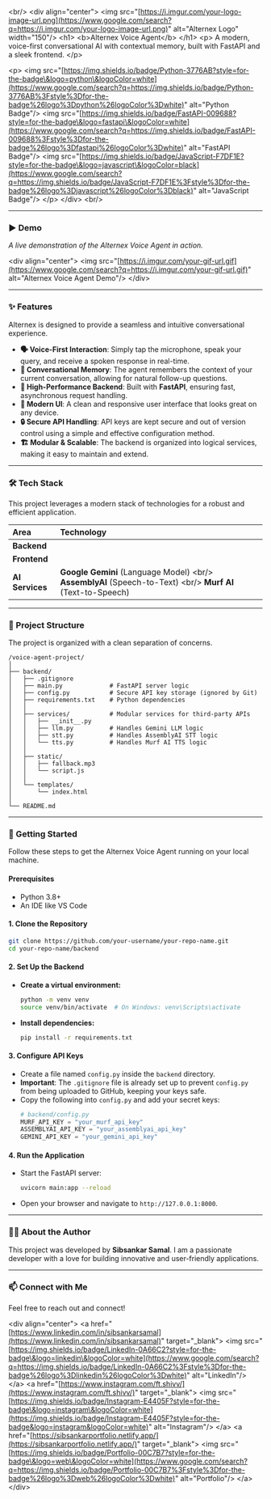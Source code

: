 \<br/\>
\<div align="center"\>
\<img src="[https://i.imgur.com/your-logo-image-url.png](https://www.google.com/search?q=https://i.imgur.com/your-logo-image-url.png)" alt="Alternex Logo" width="150"/\>
\<h1\>
\<b\>Alternex Voice Agent\</b\>
\</h1\>
\<p\>
A modern, voice-first conversational AI with contextual memory, built with FastAPI and a sleek frontend.
\</p\>

\<p\>
\<img src="[https://img.shields.io/badge/Python-3776AB?style=for-the-badge\&logo=python\&logoColor=white](https://www.google.com/search?q=https://img.shields.io/badge/Python-3776AB%3Fstyle%3Dfor-the-badge%26logo%3Dpython%26logoColor%3Dwhite)" alt="Python Badge"/\>
\<img src="[https://img.shields.io/badge/FastAPI-009688?style=for-the-badge\&logo=fastapi\&logoColor=white](https://www.google.com/search?q=https://img.shields.io/badge/FastAPI-009688%3Fstyle%3Dfor-the-badge%26logo%3Dfastapi%26logoColor%3Dwhite)" alt="FastAPI Badge"/\>
\<img src="[https://img.shields.io/badge/JavaScript-F7DF1E?style=for-the-badge\&logo=javascript\&logoColor=black](https://www.google.com/search?q=https://img.shields.io/badge/JavaScript-F7DF1E%3Fstyle%3Dfor-the-badge%26logo%3Djavascript%26logoColor%3Dblack)" alt="JavaScript Badge"/\>
\</p\>
\</div\>
\<br/\>

---

### **▶️ Demo**

_A live demonstration of the Alternex Voice Agent in action._

\<div align="center"\>
\<img src="[https://i.imgur.com/your-gif-url.gif](https://www.google.com/search?q=https://i.imgur.com/your-gif-url.gif)" alt="Alternex Voice Agent Demo"/\>
\</div\>

---

### **✨ Features**

Alternex is designed to provide a seamless and intuitive conversational experience.

- **🗣️ Voice-First Interaction**: Simply tap the microphone, speak your query, and receive a spoken response in real-time.
- **🧠 Conversational Memory**: The agent remembers the context of your current conversation, allowing for natural follow-up questions.
- **🚀 High-Performance Backend**: Built with **FastAPI**, ensuring fast, asynchronous request handling.
- **🎨 Modern UI**: A clean and responsive user interface that looks great on any device.
- **🔒 Secure API Handling**: API keys are kept secure and out of version control using a simple and effective configuration method.
- **🏗️ Modular & Scalable**: The backend is organized into logical services, making it easy to maintain and extend.

---

### **🛠️ Tech Stack**

This project leverages a modern stack of technologies for a robust and efficient application.

| Area            | Technology                                                                                                      |
| :-------------- | :-------------------------------------------------------------------------------------------------------------- |
| **Backend**     |                                                                                                                 |
| **Frontend**    |                                                                                                                 |
| **AI Services** | **Google Gemini** (Language Model) \<br/\> **AssemblyAI** (Speech-to-Text) \<br/\> **Murf AI** (Text-to-Speech) |

---

### **📂 Project Structure**

The project is organized with a clean separation of concerns.

```
/voice-agent-project/
│
├── backend/
│   ├── .gitignore
│   ├── main.py             # FastAPI server logic
│   ├── config.py           # Secure API key storage (ignored by Git)
│   ├── requirements.txt    # Python dependencies
│   │
│   ├── services/           # Modular services for third-party APIs
│   │   ├── __init__.py
│   │   ├── llm.py          # Handles Gemini LLM logic
│   │   ├── stt.py          # Handles AssemblyAI STT logic
│   │   └── tts.py          # Handles Murf AI TTS logic
│   │
│   ├── static/
│   │   ├── fallback.mp3
│   │   └── script.js
│   │
│   └── templates/
│       └── index.html
│
└── README.md
```

---

### **🚀 Getting Started**

Follow these steps to get the Alternex Voice Agent running on your local machine.

#### **Prerequisites**

- Python 3.8+
- An IDE like VS Code

#### **1. Clone the Repository**

```bash
git clone https://github.com/your-username/your-repo-name.git
cd your-repo-name/backend
```

#### **2. Set Up the Backend**

- **Create a virtual environment:**
  ```bash
  python -m venv venv
  source venv/bin/activate  # On Windows: venv\Scripts\activate
  ```
- **Install dependencies:**
  ```bash
  pip install -r requirements.txt
  ```

#### **3. Configure API Keys**

- Create a file named `config.py` inside the `backend` directory.
- **Important**: The `.gitignore` file is already set up to prevent `config.py` from being uploaded to GitHub, keeping your keys safe.
- Copy the following into `config.py` and add your secret keys:
  ```python
  # backend/config.py
  MURF_API_KEY = "your_murf_api_key"
  ASSEMBLYAI_API_KEY = "your_assemblyai_api_key"
  GEMINI_API_KEY = "your_gemini_api_key"
  ```

#### **4. Run the Application**

- Start the FastAPI server:
  ```bash
  uvicorn main:app --reload
  ```
- Open your browser and navigate to `http://127.0.0.1:8000`.

---

### **👨‍💻 About the Author**

This project was developed by **Sibsankar Samal**. I am a passionate developer with a love for building innovative and user-friendly applications.

---

### **📫 Connect with Me**

Feel free to reach out and connect\!

\<div align="center"\>
\<a href="[https://www.linkedin.com/in/sibsankarsamal](https://www.linkedin.com/in/sibsankarsamal)" target="\_blank"\>
\<img src="[https://img.shields.io/badge/LinkedIn-0A66C2?style=for-the-badge\&logo=linkedin\&logoColor=white](https://www.google.com/search?q=https://img.shields.io/badge/LinkedIn-0A66C2%3Fstyle%3Dfor-the-badge%26logo%3Dlinkedin%26logoColor%3Dwhite)" alt="LinkedIn"/\>
\</a\>
\<a href="[https://www.instagram.com/ft.shivv/](https://www.instagram.com/ft.shivv/)" target="\_blank"\>
\<img src="[https://img.shields.io/badge/Instagram-E4405F?style=for-the-badge\&logo=instagram\&logoColor=white](https://img.shields.io/badge/Instagram-E4405F?style=for-the-badge&logo=instagram&logoColor=white)" alt="Instagram"/\>
\</a\>
\<a href="[https://sibsankarportfolio.netlify.app/](https://sibsankarportfolio.netlify.app/)" target="\_blank"\>
\<img src="[https://img.shields.io/badge/Portfolio-00C7B7?style=for-the-badge\&logo=web\&logoColor=white](https://www.google.com/search?q=https://img.shields.io/badge/Portfolio-00C7B7%3Fstyle%3Dfor-the-badge%26logo%3Dweb%26logoColor%3Dwhite)" alt="Portfolio"/\>
\</a\>
\</div\>
